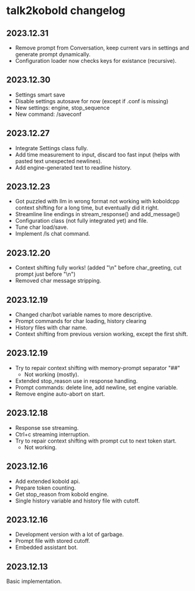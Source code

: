 # talk2kobold changelog

## 2023.12.31

- Remove prompt from Conversation, keep current vars in settings
    and generate prompt dynamically.
- Configuration loader now checks keys for existance (recursive).

## 2023.12.30

- Settings smart save
- Disable settings autosave for now (except if .conf is missing)
- New settings: engine, stop_sequence
- New command: /saveconf

## 2023.12.27

- Integrate Settings class fully.
- Add time measurement to input, discard too fast input
    (helps with pasted text unexpected newlines).
- Add engine-generated text to readline history.

## 2023.12.23

- Got puzzled with llm in wrong format not working with koboldcpp
    context shifting for a long time, but eventually did it right.
- Streamline line endings in stream_response() and add_message()
- Configuration class (not fully integrated yet) and file.
- Tune char load/save.
- Implement /ls chat command.

## 2023.12.20

- Context shifting fully works!
      (added "\n" before char_greeting, cut prompt just before "\n")
- Removed char message stripping.

## 2023.12.19

- Changed char/bot variable names to more descriptive.
- Prompt commands for char loading, history clearing
- History files with char name.
- Context shifting from previous version working, except the first shift.

## 2023.12.19

- Try to repair context shifting with memory-prompt separator "##"
    - Not working (mostly).
- Extended stop_reason use in response handling.
- Prompt commands: delete line, add newline, set engine variable.
- Remove engine auto-abort on start.

## 2023.12.18

- Response sse streaming.
- Ctrl+c streaming interruption.
- Try to repair context shifting with prompt cut to next token start.
    - Not working.

## 2023.12.16

- Add extended kobold api.
- Prepare token counting.
- Get stop_reason from kobold engine.
- Single history variable and history file with cutoff.

## 2023.12.16

- Development version with a lot of garbage.
- Prompt file with stored cutoff.
- Embedded assistant bot.

## 2023.12.13

Basic implementation.
